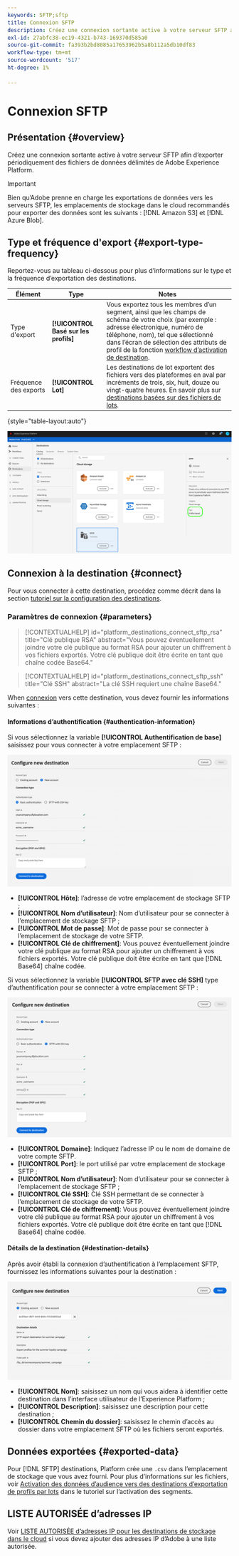 ```yaml
---
keywords: SFTP;sftp
title: Connexion SFTP
description: Créez une connexion sortante active à votre serveur SFTP afin d’exporter périodiquement des fichiers de données délimités de Adobe Experience Platform.
exl-id: 27abfc38-ec19-4321-b743-169370d585a0
source-git-commit: fa393b2bd8085a17653962b5a8b112a5db10df83
workflow-type: tm+mt
source-wordcount: '517'
ht-degree: 1%

---
```


# Connexion SFTP

## Présentation {#overview}

Créez une connexion sortante active à votre serveur SFTP afin d’exporter périodiquement des fichiers de données délimités de Adobe Experience Platform.

>[!IMPORTANT]
>
> Bien qu’Adobe prenne en charge les exportations de données vers les serveurs SFTP, les emplacements de stockage dans le cloud recommandés pour exporter des données sont les suivants : [!DNL Amazon S3] et [!DNL Azure Blob].

## Type et fréquence d&#39;export {#export-type-frequency}

Reportez-vous au tableau ci-dessous pour plus d’informations sur le type et la fréquence d’exportation des destinations.

| Élément | Type | Notes |
---------|----------|---------|
| Type d&#39;export | **[!UICONTROL Basé sur les profils]** | Vous exportez tous les membres d’un segment, ainsi que les champs de schéma de votre choix (par exemple : adresse électronique, numéro de téléphone, nom), tel que sélectionné dans l’écran de sélection des attributs de profil de la fonction [workflow d’activation de destination](../../ui/activate-batch-profile-destinations.md#select-attributes). |
| Fréquence des exports | **[!UICONTROL Lot]** | Les destinations de lot exportent des fichiers vers des plateformes en aval par incréments de trois, six, huit, douze ou vingt-quatre heures. En savoir plus sur [destinations basées sur des fichiers de lots](/help/destinations/destination-types.md#file-based). |

{style=&quot;table-layout:auto&quot;}

![Type d’exportation SFTP basé sur un profil](../../assets/catalog/cloud-storage/sftp/catalog.png)

## Connexion à la destination {#connect}

Pour vous connecter à cette destination, procédez comme décrit dans la section [tutoriel sur la configuration des destinations](../../ui/connect-destination.md).

### Paramètres de connexion {#parameters}

>[!CONTEXTUALHELP]
>id="platform_destinations_connect_sftp_rsa"
>title="Clé publique RSA"
>abstract="Vous pouvez éventuellement joindre votre clé publique au format RSA pour ajouter un chiffrement à vos fichiers exportés. Votre clé publique doit être écrite en tant que chaîne codée Base64."

>[!CONTEXTUALHELP]
>id="platform_destinations_connect_sftp_ssh"
>title="Clé SSH"
>abstract="La clé SSH requiert une chaîne Base64."

When [connexion](../../ui/connect-destination.md) vers cette destination, vous devez fournir les informations suivantes :

#### Informations d’authentification {#authentication-information}

Si vous sélectionnez la variable **[!UICONTROL Authentification de base]** saisissez pour vous connecter à votre emplacement SFTP :

![Authentification de base de la destination SFTP](/help/destinations/assets/catalog/cloud-storage/sftp/stfp-basic-authentication.png)

* **[!UICONTROL Hôte]**: l’adresse de votre emplacement de stockage SFTP ;
* **[!UICONTROL Nom d’utilisateur]**: Nom d’utilisateur pour se connecter à l’emplacement de stockage SFTP ;
* **[!UICONTROL Mot de passe]**: Mot de passe pour se connecter à l’emplacement de stockage de votre SFTP.
* **[!UICONTROL Clé de chiffrement]**: Vous pouvez éventuellement joindre votre clé publique au format RSA pour ajouter un chiffrement à vos fichiers exportés. Votre clé publique doit être écrite en tant que [!DNL Base64] chaîne codée.


Si vous sélectionnez la variable **[!UICONTROL SFTP avec clé SSH]** type d’authentification pour se connecter à votre emplacement SFTP :

![Authentification de clé SSH de destination SFTP](/help/destinations/assets/catalog/cloud-storage/sftp/sftp-ssh-key-authentication.png)

* **[!UICONTROL Domaine]**: Indiquez l’adresse IP ou le nom de domaine de votre compte SFTP.
* **[!UICONTROL Port]**: le port utilisé par votre emplacement de stockage SFTP ;
* **[!UICONTROL Nom d’utilisateur]**: Nom d’utilisateur pour se connecter à l’emplacement de stockage SFTP ;
* **[!UICONTROL Clé SSH]**: Clé SSH permettant de se connecter à l’emplacement de stockage de votre SFTP.
* **[!UICONTROL Clé de chiffrement]**: Vous pouvez éventuellement joindre votre clé publique au format RSA pour ajouter un chiffrement à vos fichiers exportés. Votre clé publique doit être écrite en tant que [!DNL Base64] chaîne codée.

#### Détails de la destination {#destination-details}

Après avoir établi la connexion d’authentification à l’emplacement SFTP, fournissez les informations suivantes pour la destination :

![Détails de la destination disponible pour la destination SFTP](/help/destinations/assets/catalog/cloud-storage/sftp/sftp-destination-details.png)

* **[!UICONTROL Nom]**: saisissez un nom qui vous aidera à identifier cette destination dans l’interface utilisateur de l’Experience Platform ;
* **[!UICONTROL Description]**: saisissez une description pour cette destination ;
* **[!UICONTROL Chemin du dossier]**: saisissez le chemin d’accès au dossier dans votre emplacement SFTP où les fichiers seront exportés.

## Données exportées {#exported-data}

Pour [!DNL SFTP] destinations, Platform crée une `.csv` dans l’emplacement de stockage que vous avez fourni. Pour plus d’informations sur les fichiers, voir [Activation des données d’audience vers des destinations d’exportation de profils par lots](../../ui/activate-batch-profile-destinations.md) dans le tutoriel sur l’activation des segments.

## LISTE AUTORISÉE d’adresses IP

Voir [LISTE AUTORISÉE d’adresses IP pour les destinations de stockage dans le cloud](ip-address-allow-list.md) si vous devez ajouter des adresses IP d’Adobe à une liste autorisée.
